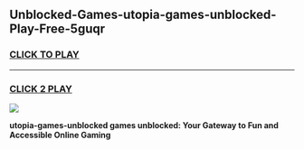 
## Unblocked-Games-utopia-games-unblocked-Play-Free-5guqr
<h3>
<a href="https://premium76.site?title=utopia-games-unblocked&ref=23A">CLICK TO PLAY</a></h3>
<hr>

<h3>
<a href="https://premium76.site?title=utopia-games-unblocked&ref=23A">CLICK 2 PLAY</a>
  
</h3>

<a href="https://premium76.site?title=utopia-games-unblocked&ref=23A"><img src="https://clearcache.store/games.png"></a>


**utopia-games-unblocked games unblocked: Your Gateway to Fun and Accessible Online Gaming**
